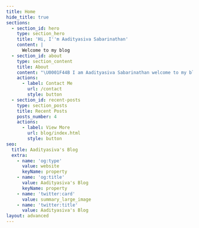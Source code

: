 ```yaml
---
title: Home
hide_title: true
sections:
  - section_id: hero
    type: section_hero
    title: 'Hi, I''m Aadityasiva Sabarinathan'
    content: |
      Welcome to my blog
  - section_id: about
    type: section_content
    title: About
    content: "\U0001F44B I am Aadityasiva Sabarinathan welcome to my blogI am a cross-platform developer and a graphic designer. I develop for mobile, desktop, web and packages for other developers.\n"
    actions:
      - label: Contact Me
        url: /contact
        style: button
  - section_id: recent-posts
    type: section_posts
    title: Recent Posts
    posts_number: 4
    actions:
      - label: View More
        url: blog/index.html
        style: button
seo:
  title: Aadityasiva's Blog
  extra:
    - name: 'og:type'
      value: website
      keyName: property
    - name: 'og:title'
      value: Aadityasiva's Blog
      keyName: property
    - name: 'twitter:card'
      value: summary_large_image
    - name: 'twitter:title'
      value: Aadityasiva's Blog
layout: advanced
---
```

